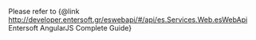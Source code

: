 Please refer to {@link http://developer.entersoft.gr/eswebapi/#/api/es.Services.Web.esWebApi Entersoft AngularJS Complete Guide}

